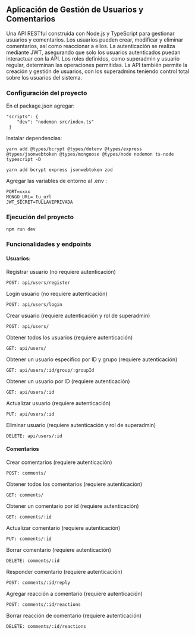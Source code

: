 ## Aplicación de Gestión de Usuarios y Comentarios

Una API RESTful construida con Node.js y TypeScript para gestionar usuarios y comentarios. Los usuarios pueden crear, modificar y eliminar comentarios, así como reaccionar a ellos. La autenticación se realiza mediante JWT, asegurando que solo los usuarios autenticados puedan interactuar con la API. Los roles definidos, como superadmin y usuario regular, determinan las operaciones permitidas. La API también permite la creación y gestión de usuarios, con los superadmins teniendo control total sobre los usuarios del sistema.

### Configuración del proyecto

En el package.json agregar:
```
"scripts": {
    "dev": "nodemon src/index.ts"
 }
```

Instalar dependencias:

```
yarn add @types/bcrypt @types/dotenv @types/express @types/jsonwebtoken @types/mongoose @types/node nodemon ts-node typescript -D

yarn add bcrypt express jsonwebtoken zod
```

Agregar las variables de entorno al .env :
```
PORT=xxxx
MONGO_URL= tu_url
JWT_SECRET=TULLAVEPRIVADA
```
### Ejecución del proyecto

```
npm run dev
```

### Funcionalidades y endpoints


#### Usuarios:

Registrar usuario (no requiere autenticación)
```
POST: api/users/register
```

Login usuario (no requiere autenticación)
```
POST: api/users/login
```

Crear usuario (requiere autenticación y rol de superadmin)
```
POST: api/users/
```

Obtener todos los usuarios (requiere autenticación)
```
GET: api/users/
```

Obtener un usuario específico por ID y grupo (requiere autenticación)
```
GET: api/users/:id/group/:groupId
```

Obtener un usuario por ID (requiere autenticación)
```
GET: api/users/:id
```

Actualizar usuario (requiere autenticación)
```
PUT: api/users/:id
```

Eliminar usuario (requiere autenticación y rol de superadmin)
```
DELETE: api/users/:id
```

#### Comentarios

Crear comentarios (requiere autenticación)
```
POST: comments/
```

Obtener todos los comentarios (requiere autenticación)
```
GET: comments/
```

Obtener un comentario por id (requiere autenticación)
```
GET: comments/:id
```

Actualizar comentario (requiere autenticación)
```
PUT: comments/:id
```

Borrar comentario (requiere autenticación)
```
DELETE: comments/:id
```

Responder comentario (requiere autenticación)
```
POST: comments/:id/reply
```

Agregar reacción a comentario (requiere autenticación)
```
POST: comments/:id/reactions
```

Borrar reacción de comentario (requiere autenticación)
```
DELETE: comments/:id/reactions
```
